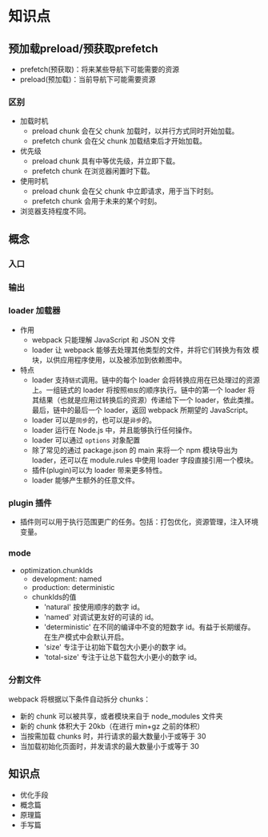 # 知识点

## 预加载preload/预获取prefetch

- prefetch(预获取)：将来某些导航下可能需要的资源
- preload(预加载)：当前导航下可能需要资源


### 区别
- 加载时机
    - preload chunk 会在父 chunk 加载时，以并行方式同时开始加载。
    - prefetch chunk 会在父 chunk 加载结束后才开始加载。
- 优先级
    - preload chunk 具有中等优先级，并立即下载。
    - prefetch chunk 在浏览器闲置时下载。
- 使用时机
    - preload chunk 会在父 chunk 中立即请求，用于当下时刻。
    - prefetch chunk 会用于未来的某个时刻。
- 浏览器支持程度不同。

## 概念
### 入口
### 输出
### loader 加载器
  - 作用
    - webpack 只能理解 JavaScript 和 JSON 文件
    - loader 让 webpack 能够去处理其他类型的文件，并将它们转换为有效 模块，以供应用程序使用，以及被添加到依赖图中。
  - 特点
    - loader 支持`链式`调用。链中的每个 loader 会将转换应用在已处理过的资源上。一组链式的 loader 将按照`相反`的顺序执行。链中的第一个 loader 将其结果（也就是应用过转换后的资源）传递给下一个 loader，依此类推。最后，链中的最后一个 loader，返回 webpack 所期望的 JavaScript。
    - loader 可以是`同步`的，也可以是`异步`的。
    - loader 运行在 Node.js 中，并且能够执行任何操作。
    - loader 可以通过 `options` 对象配置
    - 除了常见的通过 package.json 的 main 来将一个 npm 模块导出为 loader，还可以在 module.rules 中使用 loader 字段直接引用一个模块。
    - 插件(plugin)可以为 loader 带来更多特性。
    - loader 能够产生额外的任意文件。
### plugin 插件
  - 插件则可以用于执行范围更广的任务。包括：打包优化，资源管理，注入环境变量。
### mode

- optimization.chunkIds
  - development: named
  - production: deterministic
  - chunkIds的值
    - 'natural'	按使用顺序的数字 id。
    - 'named'	对调试更友好的可读的 id。
    - 'deterministic'	在不同的编译中不变的短数字 id。有益于长期缓存。在生产模式中会默认开启。
    - 'size'	专注于让初始下载包大小更小的数字 id。
    - 'total-size'	专注于让总下载包大小更小的数字 id。

### 分割文件

webpack 将根据以下条件自动拆分 chunks：

- 新的 chunk 可以被共享，或者模块来自于 node_modules 文件夹
- 新的 chunk 体积大于 20kb（在进行 min+gz 之前的体积）
- 当按需加载 chunks 时，并行请求的最大数量小于或等于 30
- 当加载初始化页面时，并发请求的最大数量小于或等于 30

## 知识点
- 优化手段
- 概念篇
- 原理篇
- 手写篇
